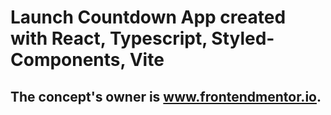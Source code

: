 # Launch Countdown App created with React, Typescript, Styled-Components, Vite
## The concept's owner is www.frontendmentor.io.